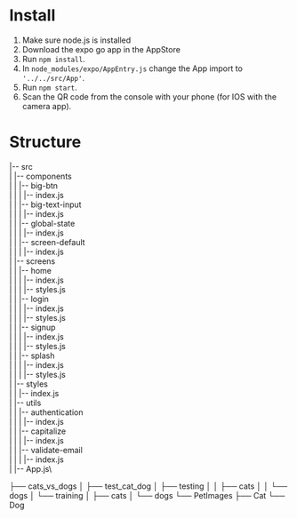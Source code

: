 # Install
1. Make sure node.js is installed
2. Download the expo go app in the AppStore
3. Run ```npm install```.
4. In ```node_modules/expo/AppEntry.js``` change the App import to ```'../../src/App'```.
5. Run ```npm start```.
6. Scan the QR code from the console with your phone (for IOS with the camera app).

# Structure
|-- src\
|    |-- components\
|    |    |-- big-btn\
|    |    |    |-- index.js\
|    |    |-- big-text-input\
|    |    |    |-- index.js\
|    |    |-- global-state\
|    |    |    |-- index.js\
|    |    |-- screen-default\
|    |    |    |-- index.js\
|    |-- screens\
|    |    |-- home\
|    |    |    |-- index.js\
|    |    |    |-- styles.js\
|    |    |-- login\
|    |    |    |-- index.js\
|    |    |    |-- styles.js\
|    |    |-- signup\
|    |    |    |-- index.js\
|    |    |    |-- styles.js\
|    |    |-- splash\
|    |    |    |-- index.js\
|    |    |    |-- styles.js\
|    |-- styles\
|    |    |-- index.js\
|    |-- utils\
|    |    |-- authentication\
|    |    |    |-- index.js\
|    |    |-- capitalize\
|    |    |    |-- index.js\
|    |    |-- validate-email\
|    |    |    |-- index.js\
|    |-- App.js\

├── cats_vs_dogs
│   ├── test_cat_dog
│   ├── testing
│   │   ├── cats
│   │   └── dogs
│   └── training
│       ├── cats
│       └── dogs
└── PetImages
    ├── Cat
    └── Dog